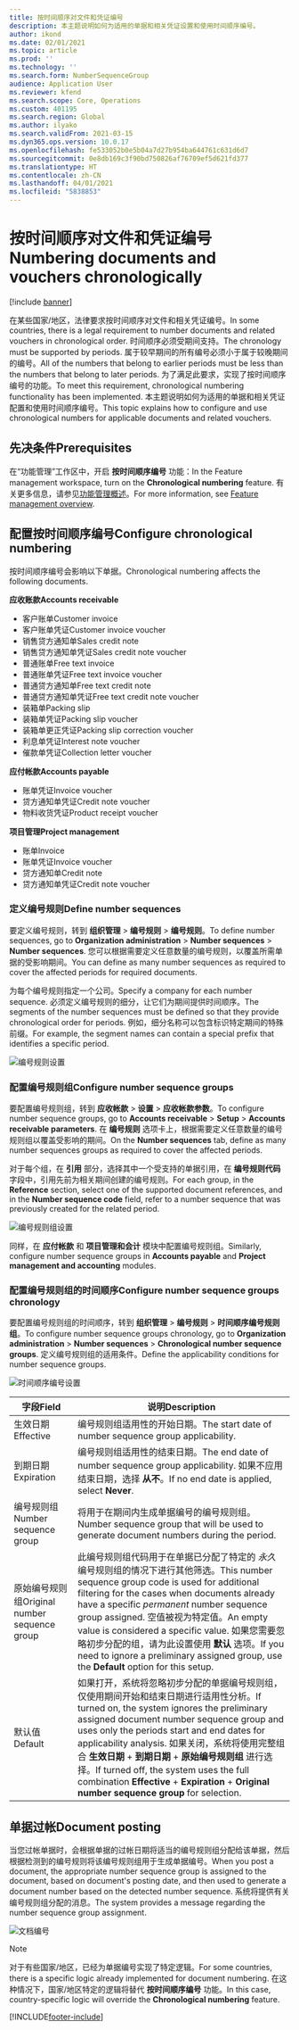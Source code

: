 ```yaml
---
title: 按时间顺序对文件和凭证编号
description: 本主题说明如何为适用的单据和相关凭证设置和使用时间顺序编号。
author: ikond
ms.date: 02/01/2021
ms.topic: article
ms.prod: ''
ms.technology: ''
ms.search.form: NumberSequenceGroup
audience: Application User
ms.reviewer: kfend
ms.search.scope: Core, Operations
ms.custom: 401195
ms.search.region: Global
ms.author: ilyako
ms.search.validFrom: 2021-03-15
ms.dyn365.ops.version: 10.0.17
ms.openlocfilehash: fe533052b0e5b04a7d27b954ba644761c631d6d7
ms.sourcegitcommit: 0e8db169c3f90bd750826af76709ef5d621fd377
ms.translationtype: HT
ms.contentlocale: zh-CN
ms.lasthandoff: 04/01/2021
ms.locfileid: "5838853"
---
```

# <a name="numbering-documents-and-vouchers-chronologically"></a><span data-ttu-id="f24d6-103">按时间顺序对文件和凭证编号</span><span class="sxs-lookup"><span data-stu-id="f24d6-103">Numbering documents and vouchers chronologically</span></span>

[!include [banner](../includes/banner.md)]


<span data-ttu-id="f24d6-104">在某些国家/地区，法律要求按时间顺序对文件和相关凭证编号。</span><span class="sxs-lookup"><span data-stu-id="f24d6-104">In some countries, there is a legal requirement to number documents and related vouchers in chronological order.</span></span> <span data-ttu-id="f24d6-105">时间顺序必须受期间支持。</span><span class="sxs-lookup"><span data-stu-id="f24d6-105">The chronology must be supported by periods.</span></span> <span data-ttu-id="f24d6-106">属于较早期间的所有编号必须小于属于较晚期间的编号。</span><span class="sxs-lookup"><span data-stu-id="f24d6-106">All of the numbers that belong to earlier periods must be less than the numbers that belong to later periods.</span></span> <span data-ttu-id="f24d6-107">为了满足此要求，实现了按时间顺序编号的功能。</span><span class="sxs-lookup"><span data-stu-id="f24d6-107">To meet this requirement, chronological numbering functionality has been implemented.</span></span> <span data-ttu-id="f24d6-108">本主题说明如何为适用的单据和相关凭证配置和使用时间顺序编号。</span><span class="sxs-lookup"><span data-stu-id="f24d6-108">This topic explains how to configure and use chronological numbers for applicable documents and related vouchers.</span></span>

## <a name="prerequisites"></a><span data-ttu-id="f24d6-109">先决条件</span><span class="sxs-lookup"><span data-stu-id="f24d6-109">Prerequisites</span></span>

<span data-ttu-id="f24d6-110">在“功能管理”工作区中，开启 **按时间顺序编号** 功能：</span><span class="sxs-lookup"><span data-stu-id="f24d6-110">In the Feature management workspace, turn on the **Chronological numbering** feature.</span></span> <span data-ttu-id="f24d6-111">有关更多信息，请参见[功能管理概述](../../fin-ops-core/fin-ops/get-started/feature-management/feature-management-overview.md)。</span><span class="sxs-lookup"><span data-stu-id="f24d6-111">For more information, see [Feature management overview](../../fin-ops-core/fin-ops/get-started/feature-management/feature-management-overview.md).</span></span>

## <a name="configure-chronological-numbering"></a><span data-ttu-id="f24d6-112">配置按时间顺序编号</span><span class="sxs-lookup"><span data-stu-id="f24d6-112">Configure chronological numbering</span></span>

<span data-ttu-id="f24d6-113">按时间顺序编号会影响以下单据。</span><span class="sxs-lookup"><span data-stu-id="f24d6-113">Chronological numbering affects the following documents.</span></span>

<span data-ttu-id="f24d6-114">**应收账款**</span><span class="sxs-lookup"><span data-stu-id="f24d6-114">**Accounts receivable**</span></span>
- <span data-ttu-id="f24d6-115">客户账单</span><span class="sxs-lookup"><span data-stu-id="f24d6-115">Customer invoice</span></span>
- <span data-ttu-id="f24d6-116">客户账单凭证</span><span class="sxs-lookup"><span data-stu-id="f24d6-116">Customer invoice voucher</span></span>
- <span data-ttu-id="f24d6-117">销售贷方通知单</span><span class="sxs-lookup"><span data-stu-id="f24d6-117">Sales credit note</span></span>
- <span data-ttu-id="f24d6-118">销售贷方通知单凭证</span><span class="sxs-lookup"><span data-stu-id="f24d6-118">Sales credit note voucher</span></span>
- <span data-ttu-id="f24d6-119">普通账单</span><span class="sxs-lookup"><span data-stu-id="f24d6-119">Free text invoice</span></span>
- <span data-ttu-id="f24d6-120">普通账单凭证</span><span class="sxs-lookup"><span data-stu-id="f24d6-120">Free text invoice voucher</span></span>
- <span data-ttu-id="f24d6-121">普通贷方通知单</span><span class="sxs-lookup"><span data-stu-id="f24d6-121">Free text credit note</span></span>
- <span data-ttu-id="f24d6-122">普通贷方通知单凭证</span><span class="sxs-lookup"><span data-stu-id="f24d6-122">Free text credit note voucher</span></span>
- <span data-ttu-id="f24d6-123">装箱单</span><span class="sxs-lookup"><span data-stu-id="f24d6-123">Packing slip</span></span>
- <span data-ttu-id="f24d6-124">装箱单凭证</span><span class="sxs-lookup"><span data-stu-id="f24d6-124">Packing slip voucher</span></span>
- <span data-ttu-id="f24d6-125">装箱单更正凭证</span><span class="sxs-lookup"><span data-stu-id="f24d6-125">Packing slip correction voucher</span></span>
- <span data-ttu-id="f24d6-126">利息单凭证</span><span class="sxs-lookup"><span data-stu-id="f24d6-126">Interest note voucher</span></span>
- <span data-ttu-id="f24d6-127">催款单凭证</span><span class="sxs-lookup"><span data-stu-id="f24d6-127">Collection letter voucher</span></span>

<span data-ttu-id="f24d6-128">**应付帐款**</span><span class="sxs-lookup"><span data-stu-id="f24d6-128">**Accounts payable**</span></span>
- <span data-ttu-id="f24d6-129">账单凭证</span><span class="sxs-lookup"><span data-stu-id="f24d6-129">Invoice voucher</span></span>
- <span data-ttu-id="f24d6-130">贷方通知单凭证</span><span class="sxs-lookup"><span data-stu-id="f24d6-130">Credit note voucher</span></span>
- <span data-ttu-id="f24d6-131">物料收货凭证</span><span class="sxs-lookup"><span data-stu-id="f24d6-131">Product receipt voucher</span></span>

<span data-ttu-id="f24d6-132">**项目管理**</span><span class="sxs-lookup"><span data-stu-id="f24d6-132">**Project management**</span></span>
- <span data-ttu-id="f24d6-133">账单</span><span class="sxs-lookup"><span data-stu-id="f24d6-133">Invoice</span></span>
- <span data-ttu-id="f24d6-134">账单凭证</span><span class="sxs-lookup"><span data-stu-id="f24d6-134">Invoice voucher</span></span>
- <span data-ttu-id="f24d6-135">贷方通知单</span><span class="sxs-lookup"><span data-stu-id="f24d6-135">Credit note</span></span>
- <span data-ttu-id="f24d6-136">贷方通知单凭证</span><span class="sxs-lookup"><span data-stu-id="f24d6-136">Credit note voucher</span></span> 

### <a name="define-number-sequences"></a><span data-ttu-id="f24d6-137">定义编号规则</span><span class="sxs-lookup"><span data-stu-id="f24d6-137">Define number sequences</span></span>

<span data-ttu-id="f24d6-138">要定义编号规则，转到 **组织管理** > **编号规则** > **编号规则**。</span><span class="sxs-lookup"><span data-stu-id="f24d6-138">To define number sequences, go to **Organization administration** > **Number sequences** > **Number sequences**.</span></span> <span data-ttu-id="f24d6-139">您可以根据需要定义任意数量的编号规则，以覆盖所需单据的受影响期间。</span><span class="sxs-lookup"><span data-stu-id="f24d6-139">You can define as many number sequences as required to cover the affected periods for required documents.</span></span> 

<span data-ttu-id="f24d6-140">为每个编号规则指定一个公司。</span><span class="sxs-lookup"><span data-stu-id="f24d6-140">Specify a company for each number sequence.</span></span> <span data-ttu-id="f24d6-141">必须定义编号规则的细分，让它们为期间提供时间顺序。</span><span class="sxs-lookup"><span data-stu-id="f24d6-141">The segments of the number sequences must be defined so that they provide chronological order for periods.</span></span> <span data-ttu-id="f24d6-142">例如，细分名称可以包含标识特定期间的特殊前缀。</span><span class="sxs-lookup"><span data-stu-id="f24d6-142">For example, the segment names can contain a special prefix that identifies a specific period.</span></span>

![编号规则设置](media/chrono-num-sequence.jpg)

### <a name="configure-number-sequence-groups"></a><span data-ttu-id="f24d6-144">配置编号规则组</span><span class="sxs-lookup"><span data-stu-id="f24d6-144">Configure number sequence groups</span></span>

<span data-ttu-id="f24d6-145">要配置编号规则组，转到 **应收帐款** > **设置** > **应收帐款参数**。</span><span class="sxs-lookup"><span data-stu-id="f24d6-145">To configure number sequence groups, go to **Accounts receivable** > **Setup** > **Accounts receivable parameters**.</span></span> <span data-ttu-id="f24d6-146">在 **编号规则** 选项卡上，根据需要定义任意数量的编号规则组以覆盖受影响的期间。</span><span class="sxs-lookup"><span data-stu-id="f24d6-146">On the **Number sequences** tab, define as many number sequences groups as required to cover the affected periods.</span></span> 

<span data-ttu-id="f24d6-147">对于每个组，在 **引用** 部分，选择其中一个受支持的单据引用，在 **编号规则代码** 字段中，引用先前为相关期间创建的编号规则。</span><span class="sxs-lookup"><span data-stu-id="f24d6-147">For each group, in the **Reference** section, select one of the supported document references, and in the **Number sequence code** field, refer to a number sequence that was previously created for the related period.</span></span>

![编号规则组设置](media/chrono-num-sequence-group.jpg)

<span data-ttu-id="f24d6-149">同样，在 **应付帐款** 和 **项目管理和会计** 模块中配置编号规则组。</span><span class="sxs-lookup"><span data-stu-id="f24d6-149">Similarly, configure number sequence groups in **Accounts payable** and **Project management and accounting** modules.</span></span>

### <a name="configure-number-sequence-groups-chronology"></a><span data-ttu-id="f24d6-150">配置编号规则组的时间顺序</span><span class="sxs-lookup"><span data-stu-id="f24d6-150">Configure number sequence groups chronology</span></span>

<span data-ttu-id="f24d6-151">要配置编号规则组的时间顺序，转到 **组织管理** > **编号规则** > **时间顺序编号规则组**。</span><span class="sxs-lookup"><span data-stu-id="f24d6-151">To configure number sequence groups chronology, go to **Organization administration** > **Number sequences** > **Chronological number sequence groups**.</span></span> <span data-ttu-id="f24d6-152">定义编号规则组的适用条件。</span><span class="sxs-lookup"><span data-stu-id="f24d6-152">Define the applicability conditions for number sequence groups.</span></span>

![时间顺序编号设置](media/chrono-num-sequence-group-period.jpg)

| <span data-ttu-id="f24d6-154">字段</span><span class="sxs-lookup"><span data-stu-id="f24d6-154">Field</span></span>            | <span data-ttu-id="f24d6-155">说明</span><span class="sxs-lookup"><span data-stu-id="f24d6-155">Description</span></span>                                                                                                                                                                                                                                                                                                                                                                                   |
|---------------------|------------------------------------------------------------------------------------------------------------------------------------------------------------------------------------------------------------------------------------------------------------------------------------------------------------------------------------------------------------------------------------------------|
| <span data-ttu-id="f24d6-156">生效日期</span><span class="sxs-lookup"><span data-stu-id="f24d6-156">Effective</span></span>  | <span data-ttu-id="f24d6-157">编号规则组适用性的开始日期。</span><span class="sxs-lookup"><span data-stu-id="f24d6-157">The start date of number sequence group applicability.</span></span> |
| <span data-ttu-id="f24d6-158">到期日期</span><span class="sxs-lookup"><span data-stu-id="f24d6-158">Expiration</span></span>      | <span data-ttu-id="f24d6-159">编号规则组适用性的结束日期。</span><span class="sxs-lookup"><span data-stu-id="f24d6-159">The end date of number sequence group applicability.</span></span> <span data-ttu-id="f24d6-160">如果不应用结束日期，选择 **从不**。</span><span class="sxs-lookup"><span data-stu-id="f24d6-160">If no end date is applied, select **Never**.</span></span> |
| <span data-ttu-id="f24d6-161">编号规则组</span><span class="sxs-lookup"><span data-stu-id="f24d6-161">Number sequence group</span></span> | <span data-ttu-id="f24d6-162">将用于在期间内生成单据编号的编号规则组。</span><span class="sxs-lookup"><span data-stu-id="f24d6-162">Number sequence group that will be used to generate document numbers during the period.</span></span> |
| <span data-ttu-id="f24d6-163">原始编号规则组</span><span class="sxs-lookup"><span data-stu-id="f24d6-163">Original number sequence group</span></span> | <span data-ttu-id="f24d6-164">此编号规则组代码用于在单据已分配了特定的 *永久* 编号规则组的情况下进行其他筛选。</span><span class="sxs-lookup"><span data-stu-id="f24d6-164">This number sequence group code is used for additional filtering for the cases when documents already have a specific *permanent* number sequence group assigned.</span></span> <span data-ttu-id="f24d6-165">空值被视为特定值。</span><span class="sxs-lookup"><span data-stu-id="f24d6-165">An empty value is considered a specific value.</span></span> <span data-ttu-id="f24d6-166">如果您需要忽略初步分配的组，请为此设置使用 **默认** 选项。</span><span class="sxs-lookup"><span data-stu-id="f24d6-166">If you need to ignore a preliminary assigned group, use the **Default** option for this setup.</span></span> |
| <span data-ttu-id="f24d6-167">默认值</span><span class="sxs-lookup"><span data-stu-id="f24d6-167">Default</span></span> | <span data-ttu-id="f24d6-168">如果打开，系统将忽略初步分配的单据编号规则组，仅使用期间开始和结束日期进行适用性分析。</span><span class="sxs-lookup"><span data-stu-id="f24d6-168">If turned on, the system ignores the preliminary assigned document number sequence group and uses only the periods start and end dates for applicability analysis.</span></span> <span data-ttu-id="f24d6-169">如果关闭，系统将使用完整组合 **生效日期** + **到期日期** + **原始编号规则组** 进行选择。</span><span class="sxs-lookup"><span data-stu-id="f24d6-169">If turned off, the system uses the full combination **Effective** + **Expiration** + **Original number sequence group** for selection.</span></span> |

## <a name="document-posting"></a><span data-ttu-id="f24d6-170">单据过帐</span><span class="sxs-lookup"><span data-stu-id="f24d6-170">Document posting</span></span>
<span data-ttu-id="f24d6-171">当您过帐单据时，会根据单据的过帐日期将适当的编号规则组分配给该单据，然后根据检测到的编号规则将该编号规则组用于生成单据编号。</span><span class="sxs-lookup"><span data-stu-id="f24d6-171">When you post a document, the appropriate number sequence group is assigned to the document, based on document's posting date, and then used to generate a document number based on the detected number sequence.</span></span> <span data-ttu-id="f24d6-172">系统将提供有关编号规则组分配的消息。</span><span class="sxs-lookup"><span data-stu-id="f24d6-172">The system provides a message regarding the number sequence group assignment.</span></span>

![文档编号](media/chrono-num-sequence-fti.jpg)

> [!NOTE]
> <span data-ttu-id="f24d6-174">对于有些国家/地区，已经为单据编号实现了特定逻辑。</span><span class="sxs-lookup"><span data-stu-id="f24d6-174">For some countries, there is a specific logic already implemented for document numbering.</span></span> <span data-ttu-id="f24d6-175">在这种情况下，国家/地区特定的逻辑将替代 **按时间顺序编号** 功能。</span><span class="sxs-lookup"><span data-stu-id="f24d6-175">In this case, country-specific logic will override the **Chronological numbering** feature.</span></span>


[!INCLUDE[footer-include](../../includes/footer-banner.md)]
